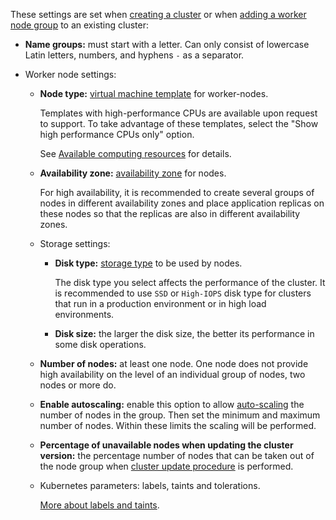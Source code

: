 These settings are set when [creating a cluster](../../create-cluster) or when [adding a worker node group](../../manage-node-group#add_worker_node_group) to an existing cluster:

- **Name groups:** must start with a letter. Can only consist of lowercase Latin letters, numbers, and hyphens `-` as a separator.
- Worker node settings:

  - **Node type:** [virtual machine template](../../../concepts/flavors#configuration_templates) for worker-nodes.

    Templates with high-performance CPUs are available upon request to support. To take advantage of these templates, select the "Show high performance CPUs only" option.

    See [Available computing resources](../../../concepts/flavors#configuration_templates) for details.

  - **Availability zone:** [availability zone](../../../../../tools-for-using-services/account/concepts/regions) for nodes.

    For high availability, it is recommended to create several groups of nodes in different availability zones and place application replicas on these nodes so that the replicas are also in different availability zones.

  - Storage settings:

    - **Disk type:** [storage type](../../../concepts/storage#supported_vk_cloud_storage_types) to be used by nodes.

      <warn>

      The disk type you select affects the performance of the cluster. It is recommended to use `SSD` or `High-IOPS` disk type for clusters that run in a production environment or in high load environments.

      </warn>

    - **Disk size:** the larger the disk size, the better its performance in some disk operations.

  - **Number of nodes:** at least one node. One node does not provide high availability on the level of an individual group of nodes, two nodes or more do.

  - **Enable autoscaling:** enable this option to allow [auto-scaling](../../../concepts/architecture/#cluster_scaling_options) the number of nodes in the group. Then set the minimum and maximum number of nodes. Within these limits the scaling will be performed.

  - **Percentage of unavailable nodes when updating the cluster version:** the percentage number of nodes that can be taken out of the node group when [cluster update procedure](../../update/) is performed.

  - Kubernetes parameters: labels, taints and tolerations.

    [More about labels and taints](../../../k8s-reference/labels-and-taints/).
